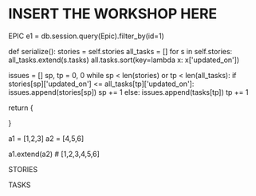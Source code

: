 # INSERT THE WORKSHOP HERE



EPIC
e1 = db.session.query(Epic).filter_by(id=1)

def serialize():
  stories = self.stories
  all_tasks = []
  for s in self.stories:
   all_tasks.extend(s.tasks)
  all.tasks.sort(key=lambda x: x['updated_on'])
  
  issues = []
  sp, tp = 0, 0
  while sp < len(stories) or tp < len(all_tasks):
    if stories[sp]['updated_on'] <= all_tasks[tp]['updated_on']:
      issues.append(stories[sp])
      sp += 1
    else:
      issues.append(tasks[tp])
      tp += 1

  return {

  }

a1 = [1,2,3]
a2 = [4,5,6]

a1.extend(a2) # [1,2,3,4,5,6]

STORIES

TASKS